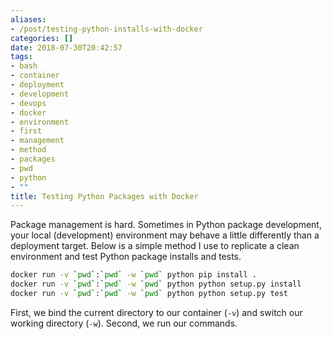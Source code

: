 ```yaml
---
aliases:
- /post/testing-python-installs-with-docker
categories: []
date: 2018-07-30T20:42:57
tags:
- bash
- container
- deployment
- development
- devops
- docker
- environment
- first
- management
- method
- packages
- pwd
- python
- ""
title: Testing Python Packages with Docker
---
```



Package management is hard.
Sometimes in Python package development, your local (development) environment may behave a little differently than a deployment target.
Below is a simple method I use to replicate a clean environment and test Python package installs and tests.

<!--more-->

```bash
docker run -v `pwd`:`pwd` -w `pwd` python pip install .
docker run -v `pwd`:`pwd` -w `pwd` python python setup.py install
docker run -v `pwd`:`pwd` -w `pwd` python python setup.py test
```

First, we bind the current directory to our container (`-v`) and switch our working directory (`-w`).
Second, we run our commands.
